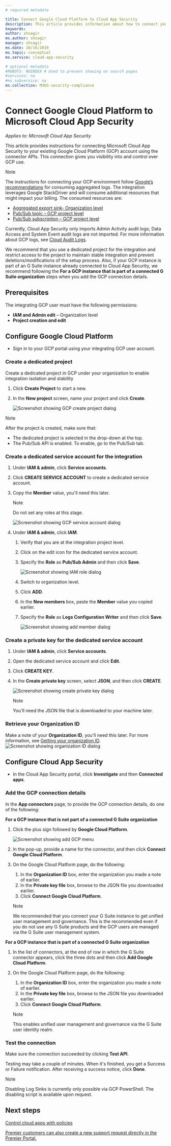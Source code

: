 ```yaml
---
# required metadata

title: Connect Google Cloud Platform to Cloud App Security
description: This article provides information about how to connect your Google Cloud Platform to Cloud App Security using the API connector for visibility and control over use.
keywords:
author: shsagir
ms.author: shsagir
manager: shsagir
ms.date: 10/16/2019
ms.topic: conceptual
ms.service: cloud-app-security

# optional metadata
#ROBOTS: NOINDEX # Used to prevent showing on search pages
#services: na
#ms.subservice: na
ms.collection: M365-security-compliance
---
```

# Connect Google Cloud Platform to Microsoft Cloud App Security

*Applies to: Microsoft Cloud App Security*

This article provides instructions for connecting Microsoft Cloud App Security to your existing Google Cloud Platform (GCP) account using the connector APIs. This connection gives you visibility into and control over GCP use.

> [!NOTE]
> The instructions for connecting your GCP environment follow [Google’s recommendations](https://cloud.google.com/blog/products/gcp/best-practices-for-working-with-google-cloud-audit-logging) for consuming aggregated logs. The integration leverages Google StackDriver and will consume additional resources that might impact your billing. The consumed resources are:
>
> * [Aggregated export sink- Organization level](https://cloud.google.com/logging/docs/export/aggregated_exports#concept)
> * [Pub/Sub topic – GCP project level](https://cloud.google.com/logging/docs/export/using_exported_logs#pubsub-overview)
> * [Pub/Sub subscription – GCP project level](https://cloud.google.com/logging/docs/export/using_exported_logs#pubsub-overview)
>
> Currently, Cloud App Security only imports Admin Activity audit logs; Data Access and System Event audit logs are not imported. For more information about GCP logs, see [Cloud Audit Logs](https://go.microsoft.com/fwlink/?linkid=2109230).

We recommend that you use a dedicated project for the integration and restrict access to the project to maintain stable integration and prevent deletions/modifications of the setup process. Also, if your GCP instance is part of an G Suite instance already connected to Cloud App Security, we recommend following the **For a GCP instance that is part of a connected G Suite organization** steps when you add the GCP connection details.

## Prerequisites

The integrating GCP user must have the following permissions:

* **IAM and Admin edit** – Organization level
* **Project creation and edit**

## Configure Google Cloud Platform

* Sign in to your GCP portal using your integrating GCP user account.

### Create a dedicated project

Create a dedicated project in GCP under your organization to enable integration isolation and stability

1. Click **Create Project** to start a new.
1. In the **New project** screen, name your project and click **Create**.

    ![Screenshot showing GCP create project dialog](media/connect-gcp-create-project.png)

> [!NOTE]
> After the project is created, make sure that:
>
> * The dedicated project is selected in the drop-down at the top.
> * The Pub/Sub API is enabled. To enable, go to the Pub/Sub tab.

### Create a dedicated service account for the integration

1. Under **IAM & admin**, click **Service accounts**.
1. Click **CREATE SERVICE ACCOUNT** to create a dedicated service account.
1. Copy the **Member** value, you'll need this later.

    > [!NOTE]
    > Do not set any roles at this stage.

    ![Screenshot showing GCP service account dialog](media/connect-gcp-create-service-account.png)

1. Under **IAM & admin**, click **IAM**.

    1. Verify that you are at the integration project level.
    1. Click on the edit icon for the dedicated service account.
    1. Specify the **Role** as **Pub/Sub Admin** and then click **Save**.

        ![Screenshot showing IAM role dialog](media/connect-gcp-iam-role.png)

    4. Switch to organization level.
    1. Click **ADD**.
    1. In the **New members** box, paste the **Member** value you copied earlier.
    1. Specify the **Role** as **Logs Configuration Writer** and then click **Save**.

        ![Screenshot showing add member dialog](media/connect-gcp-add-member.png)

### Create a private key for the dedicated service account

1. Under **IAM & admin**, click **Service accounts**.
1. Open the dedicated service account and click **Edit**.
1. Click **CREATE KEY**.
1. In the **Create private key** screen, select **JSON**, and then click **CREATE**.

    ![Screenshot showing create private key dialog](media/connect-gcp-create-private-key.png)

    > [!NOTE]
    > You'll need the JSON file that is downloaded to your machine later.

### Retrieve your Organization ID

Make a note of your **Organization ID**, you'll need this later. For more information, see [Getting your organization ID](https://cloud.google.com/resource-manager/docs/creating-managing-organization#retrieving_your_organization_id).
    ![Screenshot showing organization ID dialog](media/connect-gcp-org-id.png)

## Configure Cloud App Security

* In the Cloud App Security portal, click **Investigate** and then **Connected apps**.

### Add the GCP connection details

In the **App connectors** page, to provide the GCP connection details, do one of the following:

**For a GCP instance that is not part of a connected G Suite organization**

1. Click the plus sign followed by **Google Cloud Platform**.

    ![Screenshot showing add GCP menu](media/connect-gcp-add.png)

1. In the pop-up, provide a name for the connector, and then click **Connect Google Cloud Platform**.

1. On the Google Cloud Platform page, do the following:
    1. In the **Organization ID** box, enter the organization you made a note of earlier.
    1. In the **Private key file** box, browse to the JSON file you downloaded earlier.
    1. Click **Connect Google Cloud Platform**.

    > [!NOTE]
    > We recommended that you connect your G Suite instance to get unified user management and governance. This is the recommended even if you do not use any G Suite products and the GCP users are managed via the G Suite user management system.

**For a GCP instance that is part of a connected G Suite organization**

1. In the list of connectors, at the end of row in which the G Suite connector appears, click the three dots and then click **Add Google Cloud Platform**.

1. On the Google Cloud Platform page, do the following:
    1. In the **Organization ID** box, enter the organization you made a note of earlier.
    1. In the **Private key file** box, browse to the JSON file you downloaded earlier.
    1. Click **Connect Google Cloud Platform**.

    > [!NOTE]
    > This enables unified user management and governance via the G Suite user identity realm.

### Test the connection

Make sure the connection succeeded by clicking **Test API**.

Testing may take a couple of minutes. When it's finished, you get a Success or Failure notification. After receiving a success notice, click **Done**.

> [!NOTE]
> Disabling Log Sinks is currently only possible via GCP PowerShell. The disabling script is available upon request.

## Next steps

[Control cloud apps with policies](control-cloud-apps-with-policies.md)

[Premier customers can also create a new support request directly in the Premier Portal.](https://premier.microsoft.com/)
